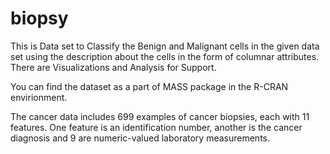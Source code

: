 # biopsy

This is Data set to Classify the Benign and Malignant cells in the given data set using the description about the cells in the form of columnar attributes. There are Visualizations and Analysis for Support.

You can find the dataset as a part of MASS package in the R-CRAN envirionment.

The cancer data includes 699 examples of cancer biopsies, each with 11 features. One feature is an identification number, another is the cancer diagnosis and 9 are numeric-valued laboratory measurements.
